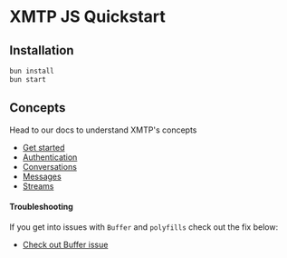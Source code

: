 # XMTP JS Quickstart

## Installation

```bash
bun install
bun start
```

## Concepts

Head to our docs to understand XMTP's concepts

- [Get started](https://xmtp.org/docs/build/get-started?sdk=js)
- [Authentication](https://xmtp.org/docs/build/authentication?sdk=js)
- [Conversations](https://xmtp.org/docs/build/conversations?sdk=js)
- [Messages](https://xmtp.org/docs/build/messages/?sdk=js)
- [Streams](https://xmtp.org/docs/build/streams/?sdk=js)

#### Troubleshooting

If you get into issues with `Buffer` and `polyfills` check out the fix below:

- [Check out Buffer issue](https://github.com/xmtp/xmtp-js/issues/487)
